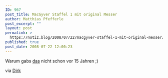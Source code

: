 ```yaml
---
ID: 967
post_title: MacGyver Staffel 1 mit original Messer
author: Matthias Pfefferle
post_excerpt: ""
layout: post
permalink: >
  https://notiz.blog/2008/07/22/macgyver-staffel-1-mit-original-messer/
published: true
post_date: 2008-07-22 12:00:23
---
```

<!-- wp:paragraph -->
<p>Warum gabs <a href="http://www.amazon.de/exec/obidos/ASIN/B001CBX6MK/">das</a> nicht schon vor 15 Jahren ;)</p>
<!-- /wp:paragraph -->

<!-- wp:paragraph -->
<p>via <a href="http://www.uberdirk.de">Dirk</a></p>
<!-- /wp:paragraph -->